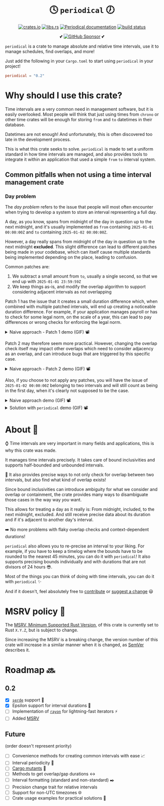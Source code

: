 <div align="center">

<h1>🕓 <code>periodical</code> 🕖</h1>

[![crates.io](https://img.shields.io/crates/v/periodical)](https://crates.io/crates/periodical)
[![libs.rs](https://img.shields.io/badge/libs.rs-periodical-blue)](https://lib.rs/periodical)
[![Periodical documentation](https://docs.rs/periodical/badge.svg)](https://docs.rs/periodical)
[![build status](https://github.com/maeldroem/periodical/actions/workflows/rust.yml/badge.svg?branch=main)](https://github.com/maeldroem/periodical/actions)

💕 <a href="https://github.com/sponsors/maeldroem"><img src="https://img.shields.io/badge/Sponsor-%E2%9D%A4-%23db61a2.svg?&logo=github&logoColor=white&labelColor=181717&style=flat-square" alt="GitHub Sponsor" height="30" /></a> 💕

</div>

`periodical` is a crate to manage absolute and relative time intervals, use it to manage schedules, find overlaps,
and more!

Just add the following in your `Cargo.toml` to start using `periodical` in your project!

```toml
periodical = "0.2"
```

# Why should I use this crate?

Time intervals are a very common need in management software, but it is easily overlooked.
Most people will think that just using times from `chrono` or other time crates will be enough for storing
`from` and `to` datetimes in their database.

Datetimes are not enough! And unfortunately, this is often discovered too late in the development process.

This is what this crate seeks to solve. `periodical` is made to set a uniform standard in how time intervals
are managed, and also provides tools to integrate it within an application that used a simple `from` `to` interval
system.

## Common pitfalls when not using a time interval management crate

### Day problem

The _day problem_ refers to the issue that people will most often encounter when trying to develop a system
to store an interval representing a full day.

A day, as you know, spans from midnight of the day in question up to the next midnight, and it's usually implemented
as `from` containing `2025-01-01 00:00:00Z` and `to` containing `2025-01-02 00:00:00Z`.

However, a day really spans from midnight of the day in question up to the next midnight **excluded**.
This slight difference can lead to different patches being made in your codebase, which can itself cause multiple
standards being implemented depending on the place, leading to confusion.

Common patches are:

1. We subtract a small amount from `to`, usually a single second, so that we end up with `2025-01-01 23:59:59Z`
2. We keep things as-is, and modify the overlap algorithm to support considering adjacent intervals as not overlapping

Patch 1 has the issue that it creates a small duration difference which,
when combined with multiple patched intervals, will end up creating a noticeable duration difference.
For example, if your application manages payroll or has to check for some legal norm, on the scale of a year,
this can lead to pay differences or wrong checks for enforcing the legal norm.

<details>
    <summary>Naive approach - Patch 1 demo (GIF) 📽️</summary>
    <img
        src="repo-docs/img/day-problem-naive-approach-patch-1.gif"
        style="width: auto; height: 300px;"
        alt="Day problem - naive approach, patch 1"
    />
</details>

Patch 2 may therefore seem more practical. However, changing the overlap check itself may impact other overlaps
which need to consider adjacency as an overlap, and can introduce bugs that are triggered by this specific case.

<details>
    <summary>Naive approach - Patch 2 demo (GIF) 📽️</summary>
    <img
        src="repo-docs/img/day-problem-naive-approach-patch-2.gif"
        style="width: auto; height: 300px;"
        alt="Day problem - naive approach, patch 2"
    />
</details>

Also, if you choose to not apply any patches, you will have the issue of `2025-01-02 00:00:00Z` belonging to
two intervals and will still count as being in the first day, when it's clearly not supposed to be the case.

<details>
    <summary>Naive approach demo (GIF) 📽️</summary>
    <img
        src="repo-docs/img/day-problem-naive-approach.gif"
        style="width: auto; height: 300px;"
        alt="Day problem - naive approach"
    />
</details>

<details>
    <summary>Solution with <code>periodical</code> demo (GIF) 📽️</summary>
    <img
        src="repo-docs/img/day-problem-solved-with-periodical.gif"
        style="width: auto; height: 300px;"
        alt="Day problem - solution with periodical"
    />
</details>

# About 📖

⌚ Time intervals are very important in many fields and applications, this is why this crate was made.

It manages time intervals precisely. It takes care of bound inclusivities and supports half-bounded and unbounded
intervals.

🎯 It also provides precise ways to not only check for overlap between two intervals,
but also find what kind of overlap exists!

Since bound inclusivities can introduce ambiguity for what we consider and overlap or containment, the crate provides
many ways to disambiguate those cases in the way way <em>you</em> want.

This allows for treating a day as it really is: From midnight, included, to the next midnight, excluded.
And still receive precise data about its duration and if it's adjacent to another day's interval.

➡️ No more problems with flaky overlap checks and context-dependent durations!

`periodical` also allows you to re-precise an interval to your liking. For example, if you have to keep a timelog
where the bounds have to be rounded to the nearest 45 minutes, you can do it with `periodical`!
It also supports precising bounds individually and with durations that are not divisors of 24 hours 😎.

Most of the things you can think of doing with time intervals, you can do it with `periodical` ✨

And if it doesn't, feel absolutely free to [contribute](CONTRIBUTING.md) or [suggest a change](CONTRIBUTING.md) 😃

# MSRV policy 🦀

The [MSRV, Minimum Supported Rust Version](https://doc.rust-lang.org/cargo/reference/rust-version.html),
of this crate is currently set to Rust `X.Y.Z`, but is subject to change.

Since increasing the MSRV is a breaking change, the version number of this crate will increase in a similar manner
when it is changed, as [SemVer](https://semver.org/) describes it.

# Roadmap 🔜

## 0.2

- [x] [`serde`](https://lib.rs/serde) support 🔢
- [x] Epsilon support for interval durations 🤏
- [ ] Implementation of [`rayon`](https://lib.rs/rayon) for lightning-fast iterators ⚡
- [ ] Added [MSRV](https://doc.rust-lang.org/cargo/reference/rust-version.html)

## Future

(order doesn't represent priority)

- [ ] Convenience methods for creating common intervals with ease 📈
- [ ] Interval periodicity 🔁
- [ ] [Cargo mutants](https://lib.rs/crates/cargo-mutants) 🧪
- [ ] Methods to get overlap/gap durations ↔️
- [ ] Interval formatting (standard and non-standard) ✒️
- [ ] Precision change trait for relative intervals
- [ ] Support for non-UTC timezones 🌐
- [ ] Crate usage examples for practical solutions 🔧
